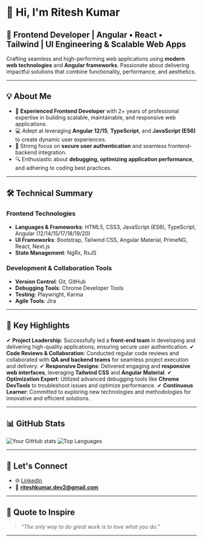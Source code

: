 # 👋 Hi, I'm Ritesh Kumar

## 🚀 Frontend Developer | Angular • React • Tailwind | UI Engineering & Scalable Web Apps

Crafting seamless and high-performing web applications using **modern web technologies** and **Angular frameworks**. Passionate about delivering impactful solutions that combine functionality, performance, and aesthetics.

---

## 💡 About Me

* 🌟 **Experienced Frontend Developer** with 2+ years of professional expertise in building scalable, maintainable, and responsive web applications.
* 💻 Adept at leveraging **Angular 12/15**, **TypeScript**, and **JavaScript (ES6)** to create dynamic user experiences.
* 🔗 Strong focus on **secure user authentication** and seamless frontend-backend integration.
* 🔍 Enthusiastic about **debugging, optimizing application performance**, and adhering to coding best practices.

---

## 🛠️ Technical Summary

### **Frontend Technologies**

* **Languages & Frameworks**: HTML5, CSS3, JavaScript (ES6), TypeScript, Angular (12/14/15/17/18/19/20)
* **UI Frameworks**: Bootstrap, Tailwind CSS, Angular Material, PrimeNG, React, Next.js
* **State Management**: NgRx, RxJS

### **Development & Collaboration Tools**

* **Version Control**: Git, GitHub
* **Debugging Tools**: Chrome Developer Tools
* **Testing**: Playwright, Karma
* **Agile Tools**: Jira


---

## 🌟 Key Highlights

✔ **Project Leadership**: Successfully led a **front-end team** in developing and delivering high-quality applications, ensuring secure user authentication.
✔ **Code Reviews & Collaboration**: Conducted regular code reviews and collaborated with **QA and backend teams** for seamless project execution and delivery.
✔ **Responsive Designs**: Delivered engaging and **responsive web interfaces**, leveraging **Tailwind CSS** and **Angular Material**.
✔ **Optimization Expert**: Utilized advanced debugging tools like **Chrome DevTools** to troubleshoot issues and optimize performance.
✔ **Continuous Learner**: Committed to exploring new technologies and methodologies for innovative and efficient solutions.

---

## 📊 GitHub Stats

![Your GitHub stats](https://github-readme-stats.vercel.app/api?username=ritshkr1\&show_icons=true\&theme=radical)
![Top Languages](https://github-readme-stats.vercel.app/api/top-langs/?username=ritshkr1\&layout=compact\&theme=radical)


---

## 📢 Let's Connect

* 🌐 [LinkedIn](https://www.linkedin.com/in/ritsh)
* 📧 **[riteshkumar.dev2@gmail.com](mailto:riteshkumar.dev2@gmail.com)**

---

## 🌱 Quote to Inspire

> *"The only way to do great work is to love what you do."*

---

